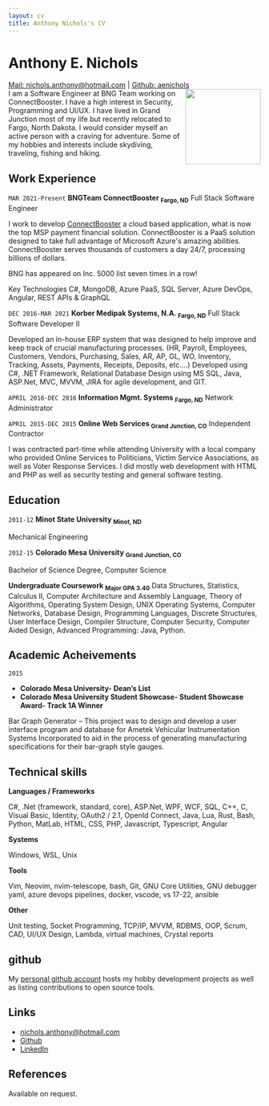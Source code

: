 ```yaml
---
layout: cv
title: Anthony Nichols's CV
---
```

# Anthony E. Nichols
<div id="webaddress">
<a href="mailto:nichols.anthony@hotmail.com">Mail: nichols.anthony@hotmail.com</a>
|
<i class="fa fa-github"></i> <a href="http://github.com/aenichols">Github: aenichols</a>
</div>

<img align="right" width="150px" height="150px" src="https://media-exp1.licdn.com/dms/image/C5603AQF6jzPRvJ_t-w/profile-displayphoto-shrink_800_800/0/1571529396856?e=1653523200&v=beta&t=nG2XMJVnsD-iDxTOdz_yTG-hdtZYZBRTU8c7zrGzDJI" />
I am a Software Engineer at BNG Team working on ConnectBooster. I have a high interest in Security, Programming and UI/UX. I have lived in Grand Junction most of my life but recently relocated to Fargo, North Dakota. I would consider myself an active person with a craving for adventure. Some of my hobbies and interests include skydiving, traveling, fishing and hiking.


## Work Experience

`MAR 2021-Present`
__BNGTeam ConnectBooster <sub>Fargo, ND</sub>__ Full Stack Software Engineer

I work to develop [ConnectBooster](https://www.connectbooster.com) a cloud based application, what is now the top MSP payment financial solution. ConnectBooster is a PaaS solution designed to take full advantage of Microsoft Azure's amazing abilities. ConnectBooster serves thousands of customers a day 24/7, processing billions of dollars.

BNG has appeared on Inc. 5000 list seven times in a row!

Key Technologies
C#, MongoDB, Azure PaaS, SQL Server, Azure DevOps, Angular, REST APIs & GraphQL

`DEC 2016-MAR 2021`
__Korber Medipak Systems, N.A. <sub>Fargo, ND</sub>__ Full Stack Software Developer II

Developed an in-house ERP system that was designed to help improve and keep track of crucial manufacturing
processes. (HR, Payroll, Employees, Customers, Vendors, Purchasing, Sales, AR, AP, GL, WO, Inventory,
Tracking, Assets, Payments, Receipts, Deposits, etc....) Developed using C#, .NET Framework, Relational
Database Design using MS SQL, Java, ASP.Net, MVC, MVVM, JIRA for agile development, and GIT.

`APRIL 2016-DEC 2016`
__Information Mgmt. Systems <sub>Fargo, ND</sub>__ Network Administrator 

`APRIL 2015-DEC 2015`
__Online Web Services <sub>Grand Junction, CO</sub>__ Independent Contractor

I was contracted part-time while attending University with a local company who provided Online Services to
Politicians, Victim Service Associations, as well as Voter Response Services. I did mostly web development with
HTML and PHP as well as security testing and general software testing.

## Education

`2011-12`
__Minot State University <sub>Minot, ND</sub>__ 

Mechanical Engineering

`2012-15`
__Colorado Mesa University <sub>Grand Junction, CO</sub>__

Bachelor of Science Degree, Computer Science

__Undergraduate Coursework <sub>Major GPA 3.40</sub>__
Data Structures, Statistics, Calculus II, Computer Architecture and Assembly Language, Theory
of Algorithms, Operating System Design, UNIX Operating Systems, Computer Networks,
Database Design, Programming Languages, Discrete Structures, User Interface Design,
Compiler Structure, Computer Security, Computer Aided Design, Advanced Programming: Java,
Python.

## Academic Acheivements
`2015`
- __Colorado Mesa University- Dean’s List__
- __Colorado Mesa University Student Showcase- Student Showcase Award- Track 1A Winner__

Bar Graph Generator – This project was to design and develop a user interface program and
database for Ametek Vehicular Instrumentation Systems Incorporated to aid in the process
of generating manufacturing specifications for their bar-graph style gauges.

## Technical skills

__Languages / Frameworks__

C#, .Net (framework, standard, core), ASP.Net, WPF, WCF, SQL, C++, C, Visual Basic,
Identity, OAuth2 / 2.1, OpenId Connect,
Java, Lua, Rust,
Bash, Python, MatLab, 
HTML, CSS, PHP, Javascript, Typescript, Angular

__Systems__

Windows, WSL, Unix

__Tools__

Vim, Neovim, nvim-telescope, bash, Git, GNU Core Utilities, GNU debugger
yaml, azure devops pipelines, docker, vscode, vs 17-22, ansible

__Other__

Unit testing, Socket Programming, TCP/IP,
MVVM, RDBMS, OOP, Scrum, CAD, UI/UX Design, Lambda,
virtual machines, Crystal reports

## github

My [personal github account](https://github.com/aenichols) hosts my hobby development projects as well as listing contributions to open source tools.

## Links

<!-- fa are fontawesome, ai are academicons -->
* <i class="fa fa-envelope"></i> <a href="mailto:nichols.anthony@hotmail.com">nichols.anthony@hotmail.com</a><br />
* <i class="fa fa-github"></i> <a href="http://github.com/aenichols">Github</a><br />
* <i class="fa fa-linkedin"></i> <a href="https://www.linkedin.com/in/anthony-nichols-497633110/">LinkedIn</a>

## References

Available on request.

<!-- ### Footer

Last updated: Oct 2021 -->


